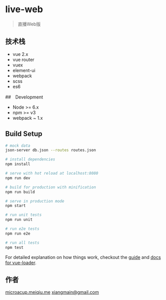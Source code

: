 # live-web

> 直播Web版

## 技术栈

- vue 2.x
- vue router
- vuex
- element-ui
- webpack
- scss
- es6

##　Development

- Node >= 6.x
- npm >= v3
- webpack ~ 1.x

## Build Setup

``` bash
# mock data
json-server db.json --routes routes.json

# install dependencies
npm install

# serve with hot reload at localhost:8080
npm run dev

# build for production with minification
npm run build

# serve in production mode
npm start

# run unit tests
npm run unit

# run e2e tests
npm run e2e

# run all tests
npm test
```

For detailed explanation on how things work, checkout the [guide](http://vuejs-templates.github.io/webpack/) and [docs for vue-loader](http://vuejs.github.io/vue-loader).



## 作者

[microacup.meiqiu.me](http://microacup.meiqiu.me)	xiangmain@gmail.com

